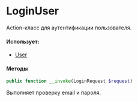 # LoginUser

Action-класс для аутентификации пользователя.

#### Использует:

* [User](/app/Models/User/User.md)

#### Методы

```php
public function __invoke(LoginRequest $request)
```

Выполняет проверку email и пароля.
